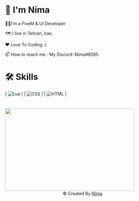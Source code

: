 # 👋 I'm Nima

👨‍💻I'm a FiveM & UI Developer

🗺️ I live in Tehran, Iran.

❤ Love To Coding :)

📫 How to reach me : My Discord :Nima#8585

# 🛠 Skills
| <img src="https://camo.githubusercontent.com/e2b32cdbfd6d5560ca8824944292eb5a99ef64b3efae51881835519f65dc6c5e/68747470733a2f2f696d672e736869656c64732e696f2f62616467652f4c75612532302d2532333332333333302e7376673f7374796c653d736f6369616c266c6f676f3d4c7561266c6f676f436f6c6f723d626c61636b" alt="Lua" data-canonical-src="https://img.shields.io/badge/Lua%20-%23323330.svg?style=social&amp;logo=Lua&amp;logoColor=black" style="max-width: 100%;"> |
| <img src="https://camo.githubusercontent.com/0054721f818489dcda503bb5570a5f8fdc155ffbed8f420c063a6f7422ee2141/68747470733a2f2f696d672e736869656c64732e696f2f62616467652f4353532532302d2532333332333333302e7376673f7374796c653d736f6369616c266c6f676f3d43535333266c6f676f436f6c6f723d626c61636b" alt="CSS" data-canonical-src="https://img.shields.io/badge/CSS%20-%23323330.svg?style=social&amp;logo=CSS3&amp;logoColor=black" style="max-width: 100%;"> |
| <img src="https://camo.githubusercontent.com/b19b3686cf3567e3078c177ff25e3d0ef105fdc0916a9ed6451624a7c426a14e/68747470733a2f2f696d672e736869656c64732e696f2f62616467652f48544d4c2532302d2532333332333333302e7376673f7374796c653d736f6369616c266c6f676f3d48544d4c35266c6f676f436f6c6f723d626c61636b" alt="HTML" data-canonical-src="https://img.shields.io/badge/HTML%20-%23323330.svg?style=social&amp;logo=HTML5&amp;logoColor=black" style="max-width: 100%;"> |


#
<img src ="https://raw.githubusercontent.com/abhisheknaiidu/abhisheknaiidu/master/code.gif" width=420 height=270 >


<div align="center" dir="auto"> © Created By <a href="https://github.com/AshkanKD">Nima</a></div>
